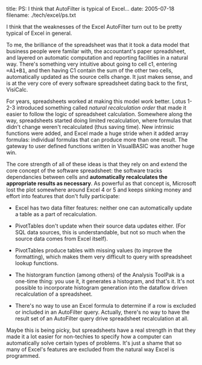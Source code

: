 title: PS: I think that AutoFilter is typical of Excel...
date: 2005-07-18
filename: ./tech/excel/ps.txt

I think that the weaknesses of the Excel AutoFilter turn out to be
pretty typical of Excel in general.

To me, the brilliance of the spreadsheet was that it took a data model
that business people were familar with, the accountant's paper
spreadsheet, and layered on automatic computation and reporting
facilities in a natural way. There's something very intuitive about
going to cell c1, entering <tt>=A1+B1</tt>, and then having C1 contain
the sum of the other two cells, automatically updated as the source
cells change. It just makes sense, and is at the very core of every
software spreadsheet dating back to the first, VisiCalc.

For years, spreadsheets worked at making this model work better.
Lotus 1-2-3 introduced something called <i>natural recalculation
order</i> that made it easier to follow the logic of spreadsheet
calculation. Somewhere along the way, spreadsheets started doing
limited recalculation, where formulas that didn't change weren't
recalculated (thus saving time). New intrinsic functions were added,
and Excel made a huge stride when it added array formulas: individual
formulas that can produce more than one result. The gateway to user
defined functions written in VisualBASIC was another huge win.

The core strength of all of these ideas is that they rely on and
extend the core concept of the software spreadsheet: the software
tracks dependancies between cells and <b>automatically recalculates
the appropriate results as necessary</b>. As powerful as that concept
is, Microsoft lost the plot somewhere around Excel 4 or 5 and keeps
sinking money and effort into features that don't fully participate:

* Excel has two data filter features: neither one can automatically update
  a table as a part of recalculation.

* PivotTables don't update when their source data updates either. (For SQL
  data sources, this is understandable, but not so much when the source
  data comes from Excel itself).

* PivotTables produce tables with missing values (to improve the
  formatting), which makes them very difficult to query with 
  spreadsheet lookup functions.

* The historgram function (among others) of the Analysis ToolPak
  is a one-time thing: you use it, it generates a histogram, and
  that's it. It's not possible to incorporate histogram generation
  into the dataflow driven recalculation of a spreadsheet.

* There's no way to use an Excel formula to determine if a row
  is excluded or included in an AutoFilter query. Actually,
  there's no way to have the result set of an AutoFilter query
  drive spreadsheet recalculation at all.

Maybe this is being picky, but spreadsheets have a real strength in that they
made it a lot easier for non-techies to specify how a computer can automatically
solve certain types of problems. It's just a shame that so many of Excel's
features are excluded from the natural way Excel is programmed.
